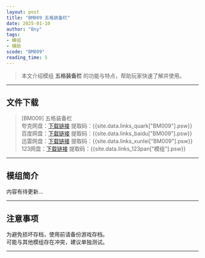 ```yaml
---
layout: post
title: "BM009 五格装备栏"
date: 2025-01-10
author: "Bny"
tags: 
- 模组
- 辅助
scode: "BM009"
reading_time: 5
---
```


> 本文介绍模组 **五格装备栏** 的功能与特点，帮助玩家快速了解并使用。

---

## 文件下载

> [BM009] 五格装备栏  
夸克网盘：[下载链接]({{site.data.links_quark["BM009"].url}}) 提取码：{{site.data.links_quark["BM009"].psw}}  
百度网盘：[下载链接]({{site.data.links_baidu["BM009"].url}}) 提取码：{{site.data.links_baidu["BM009"].psw}}  
迅雷网盘：[下载链接]({{site.data.links_xunlei["BM009"].url}}) 提取码：{{site.data.links_xunlei["BM009"].psw}}  
123网盘：[下载链接]({{site.data.links_123pan["模组"].url}}) 提取码：{{site.data.links_123pan["模组"].psw}}  

---

## 模组简介

>  
内容有待更新...  

---

## 注意事项

>  
为避免损坏存档，使用前请备份游戏存档。  
可能与其他模组存在冲突，建议单独测试。  

---

